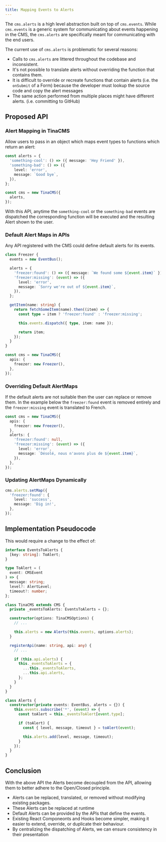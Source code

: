 ```yaml
---
title: Mapping Events to Alerts
---
```


The `cms.alerts` is a high level abstraction built on top of `cms.events`. While `cms.events` is a generic system for communicating about events happening in the CMS, the `cms.alerts` are specifically meant for communicating with the end users.

The current use of `cms.alerts` is problematic for several reasons:

- Calls to `cms.alerts` are littered throughout the codebase and inconsistent.
- It's not possible to translate alerts without overriding the function that contains them.
- It is difficult to override or recreate functions that contain alerts (i.e. the `onSubmit` of a Form) because the developer must lookup the source code and copy the alert messages
- The same action performed from multiple places might have different alerts. (i.e. committing to GitHub)

## Proposed API

### Alert Mapping in TinaCMS

Allow users to pass in an object which maps event types to functions which return an alert:

```ts
const alerts = {
  'something-cool': () => ({ message: 'Hey Friend' }),
  'something-bad': () => ({
    level: 'error',
    message: `Good bye`,
  }),
};

const cms = new TinaCMS({
  alerts,
});
```

With this API, anytime the `something-cool` or the `something-bad` events are dispatched the corresponding function will be executed and
the resulting Alert shown to the user.

### Default Alert Maps in APIs

Any API registered with the CMS could define default alerts for its events.

```ts
class Freezer {
  events = new EventBus();

  alerts = {
    'freezer:found': () => ({ message: `We found some ${event.item}` }),
    'freezer:missing': (event) => ({
      level: 'error',
      message: `Sorry we're out of ${event.item}`,
    }),
  };

  getItem(name: string) {
    return fetchSomeItem(name).then((item) => {
      const type = item ? 'freezer:found' : 'freezer:missing';

      this.events.dispatch({ type, item: name });

      return item;
    });
  }
}

const cms = new TinaCMS({
  apis: {
    freezer: new Freezer(),
  },
});
```

### Overriding Default AlertMaps

If the default alerts are not suitable then the user can replace or remove them. In the example below the `freezer:found` event is removed entirely and the `freezer:missing` event is translated to French.

```typescript
const cms = new TinaCMS({
  apis: {
    freezer: new Freezer(),
  },
  alerts: {
    'freezer:found': null,
    'freezer:missing': (event) => ({
      level: 'error',
      message: `Désolé, nous n'avons plus de ${event.item}`,
    }),
  },
});
```

### Updating AlertMaps Dynamically

```typescript
cms.alerts.setMap({
  'freezer:found': {
    level: 'success',
    message: 'Dig in!',
  },
});
```

## Implementation Pseudocode

This would require a change to the effect of:

```typescript
interface EventsToAlerts {
  [key: string]: ToAlert;
}

type ToAlert = (
  event: CMSEvent
) => {
  message: string;
  level?: AlertLevel;
  timeout?: number;
};

class TinaCMS extends CMS {
  private _eventsToAlerts: EventsToAlerts = {};

  constructor(options: TinaCMSOptions) {
    // ...

    this.alerts = new Alerts(this.events, options.alerts);
  }

  registerApi(name: string, api: any) {
    // ...

    if (this.api.alerts) {
      this._eventsToAlerts = {
        ...this._eventsToAlerts,
        ...this.api.alerts,
      };
    }
  }
}

class Alerts {
  constructor(private events: EventBus, alerts = {}) {
    this.events.subscribe('*', (event) => {
      const toAlert = this._eventsToAlert[event.type];

      if (toAlert) {
        const { level, message, timeout } = toAlert(event);

        this.alerts.add(level, message, timeout);
      }
    });
  }
}
```

## Conclusion

With the above API the Alerts become decoupled from the API, allowing them to better adhere to the Open/Closed principle.

- Alerts can be replaced, translated, or removed without modifying existing packages.
- These Alerts can be replaced at runtime
- Default Alerts can be provided by the APIs that define the events.
- Existing React Componeonts and Hooks become simpler, making it easier to extend, override, or duplicate their behaviour.
- By centralizing the dispatching of Alerts, we can ensure consistency in their presentation
